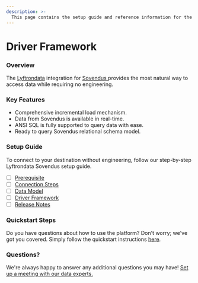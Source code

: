 ```yaml
---
description: >-
  This page contains the setup guide and reference information for the Sovendus source connector.
---
```


# Driver Framework

### Overview

The [Lyftrondata](https://www.lyftrondata.com/) integration for [Sovendus](https://www.lyftrondata.com/integration/sovendus/)[ ](https://www.lyftrondata.com/integration/sovendus/)provides the most natural way to access data while requiring no engineering.

### Key Features

* Comprehensive incremental load mechanism.
* Data from Sovendus is available in real-time.&#x20;
* ANSI SQL is fully supported to query data with ease.
* Ready to query Sovendus relational schema model.

### Setup Guide

To connect to your destination without engineering, follow our step-by-step Lyftrondata Sovendus setup guide.

* [ ] [Prerequisite](../../marketing-analytics/sovendus/prerequisite.md)
* [ ] [Connection Steps](../../marketing-analytics/sovendus/connection-steps.md)
* [ ] [Data Model](../../marketing-analytics/sovendus/data-model/)
* [ ] [Driver Framework](../../marketing-analytics/sovendus/driver-framework/)
* [ ] [Release Notes](../../marketing-analytics/sovendus/release-notes.md)

### Quickstart Steps

Do you have questions about how to use the platform? Don't worry; we've got you covered. Simply follow the quickstart instructions [here](../../../quickstart-steps.md).

### Questions? <a href="#questions" id="questions"></a>

We're always happy to answer any additional questions you may have! [Set up a meeting with our data experts.](https://www.lyftrondata.com/book-a-meeting/)


